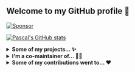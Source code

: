 ## Welcome to my GitHub profile 👋

[![Sponsor](https://img.shields.io/static/v1?label=Sponsor&message=%E2%9D%A4&logo=github)](https://github.com/sponsors/paescuj)

[![Pascal's GitHub stats](https://github-readme-stats.vercel.app/api?username=paescuj&show_icons=true&theme=gruvbox&hide_title=true&include_all_commits=true)](https://github.com/anuraghazra/github-readme-stats)

<details><summary><strong>Some of my projects... ✨</strong></summary>

---

[**jaa**](https://github.com/paescuj/jaa)

> Job Application Assistant - Keep track of your ongoing job applications and impress your future employer with a unique way of applying

[![License of jaa](https://img.shields.io/github/license/paescuj/jaa?label=License)](https://github.com/paescuj/jaa)

---

[**universe**](https://github.com/paescuj/universe)

> Repo to track my starred GitHub repositories - "My god, it's full of stars"

[![License of universe](https://img.shields.io/github/license/paescuj/universe?label=License)](https://github.com/paescuj/universe)

---

</details>

<details><summary><strong>I'm a co-maintainer of... 👨‍💻</strong></summary>

---

[**concurrently**](https://github.com/open-cli-tools/concurrently)

> Run commands concurrently. Like `npm run watch-js & npm run watch-less` but better.

[![Stars of concurrently on GitHub](https://img.shields.io/github/stars/open-cli-tools/concurrently?label=Stars&logo=github)](https://github.com/open-cli-tools/concurrently)
[![Weekly Downloads on NPM](https://img.shields.io/npm/dw/concurrently?label=Downloads&logo=npm)](https://www.npmjs.com/package/concurrently)
[![Dependent repos of concurrently](https://img.shields.io/librariesio/dependent-repos/npm/concurrently?label=Dependent%20Repos)](https://github.com/open-cli-tools/concurrently)

---

[**skip-duplicate-actions**](https://github.com/fkirc/skip-duplicate-actions)

> Save time and cost when using GitHub Actions

[![Stars of skip-duplicate-actions on GitHub](https://img.shields.io/github/stars/fkirc/skip-duplicate-actions?label=Stars&logo=github)](https://github.com/fkirc/skip-duplicate-actions)

---

</details>

<details><summary><strong>Some of my contributions went to... ❤️</strong></summary>

---

[**Directus**](https://github.com/directus/directus)

> The Modern Data Stack 🐰 — Directus is an instant REST+GraphQL API and intuitive no-code data collaboration app for any SQL database.

[![Stars of Directus on GitHub](https://img.shields.io/github/stars/directus/directus?label=Stars&logo=github)](https://github.com/directus/directus)

---

[**Iconoir**](https://github.com/iconoir-icons/iconoir)

> An open source icons library with 1K+ icons, supporting React, React Native, Flutter, CSS, Figma, and Framer.

[![Stars of Iconoir on GitHub](https://img.shields.io/github/stars/iconoir-icons/iconoir?label=Stars&logo=github)](https://github.com/iconoir-icons/iconoir)

---

</details>
